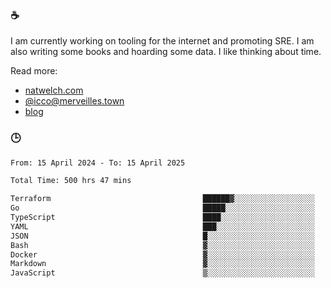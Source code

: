 ### ☕

I am currently working on tooling for the internet and promoting SRE. I am also writing some books and hoarding some data. I like thinking about time. 

Read more:

 - [natwelch.com](https://natwelch.com)
 - [@icco@merveilles.town](https://merveilles.town/@icco)
 - [blog](https://writing.natwelch.com)

### 🕒

<!--START_SECTION:waka-->

```txt
From: 15 April 2024 - To: 15 April 2025

Total Time: 500 hrs 47 mins

Terraform                                  ██████▓░░░░░░░░░░░░░░░░░░   26.62 %
Go                                         █████░░░░░░░░░░░░░░░░░░░░   20.23 %
TypeScript                                 ████░░░░░░░░░░░░░░░░░░░░░   16.06 %
YAML                                       ███░░░░░░░░░░░░░░░░░░░░░░   12.27 %
JSON                                       █░░░░░░░░░░░░░░░░░░░░░░░░   04.25 %
Bash                                       ▓░░░░░░░░░░░░░░░░░░░░░░░░   03.13 %
Docker                                     ▓░░░░░░░░░░░░░░░░░░░░░░░░   03.01 %
Markdown                                   ▓░░░░░░░░░░░░░░░░░░░░░░░░   02.42 %
JavaScript                                 ▒░░░░░░░░░░░░░░░░░░░░░░░░   01.83 %
```

<!--END_SECTION:waka-->
